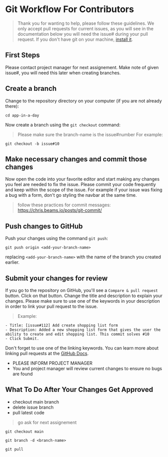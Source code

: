 # Git Workflow For Contributors

> Thank you for wanting to help, please follow these guidelines. We only accept pull requests for current issues, as you will see in the documentation below you will need the issue# during your pull request.
> If you don't have git on your machine, [install it](https://help.github.com/articles/set-up-git/).

## First Steps

Please contact project manager for next assignement.
Make note of given issue#, you will need this later when creating branches.

## Create a branch

Change to the repository directory on your computer (if you are not already there):

```
cd app-in-a-day
```

Now create a branch using the `git checkout` command:

> Please make sure the branch-name is the issue#number
> For example:

```
git checkout -b issue#10
```

## Make necessary changes and commit those changes

Now open the code into your favorite editor and start making any changes you feel are needed to fix the issue.
Please commit your code frequently and keep within the scope of the issue. For example if your issue was fixing a bug with a form, don't go styling the navbar at the same time.

> follow these practices for commit messages: https://chris.beams.io/posts/git-commit/

## Push changes to GitHub

Push your changes using the command `git push`:

```
git push origin <add-your-branch-name>
```

replacing `<add-your-branch-name>` with the name of the branch you created earlier.

## Submit your changes for review

If you go to the repository on GitHub, you'll see a `Compare & pull request` button. Click on that button.
Change the title and description to explain your changes. Please make sure to use one of the keywords in your description in order to link your pull request to the issue.

> Example:
```
- Title: [issue#112] Add create shopping list form
- Description: Added a new shopping list form that gives the user the ability to create and edit shopping list. This commit solves #10
- Click Submit.
```
Don't forget to use one of the linking keywords. You can learn more about linking pull requests at the [GitHub Docs](https://docs.github.com/en/github/managing-your-work-on-github/linking-a-pull-request-to-an-issue#linking-a-pull-request-to-an-issue-using-a-keyword).

- PLEASE INFORM PROJECT MANAGER
- You and project manager will review current changes to ensure no bugs are found

## What To Do After Your Changes Get Approved

- checkout main branch
- delete issue branch
- pull latest code
> go ask for next assignement
```
git checkout main

git branch -d <branch-name>

git pull
```